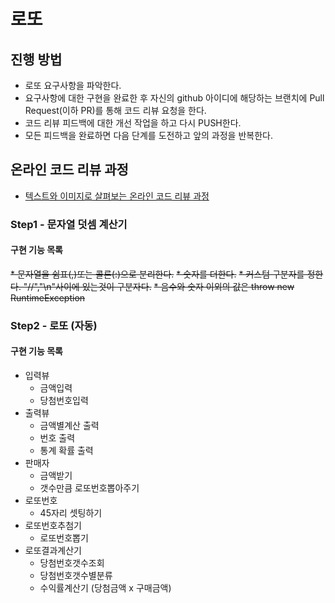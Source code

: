 # 로또
## 진행 방법
* 로또 요구사항을 파악한다.
* 요구사항에 대한 구현을 완료한 후 자신의 github 아이디에 해당하는 브랜치에 Pull Request(이하 PR)를 통해 코드 리뷰 요청을 한다.
* 코드 리뷰 피드백에 대한 개선 작업을 하고 다시 PUSH한다.
* 모든 피드백을 완료하면 다음 단계를 도전하고 앞의 과정을 반복한다.

## 온라인 코드 리뷰 과정
* [텍스트와 이미지로 살펴보는 온라인 코드 리뷰 과정](https://github.com/next-step/nextstep-docs/tree/master/codereview)

### Step1 - 문자열 덧셈 계산기
#### 구현 기능 목록
~~* 문자열을 쉼표(,)또는 콜론(:)으로 분리한다.~~
~~* 숫자를 더한다.~~
~~* 커스텀 구분자를 정한다. "//","\n"사이에 있는것이 구분자다.~~
~~* 음수와 숫자 이외의 값은 throw new RuntimeException~~ 

### Step2 - 로또 (자동)
#### 구현 기능 목록
* 입력뷰
    * 금액입력
    * 당첨번호입력
* 출력뷰
    * 금액별계산  출력
    * 번호 출력
    * 통계 확률 출력
* 판매자
    * 금액받기
    * 갯수만큼 로또번호뽑아주기
* 로또번호
    * 45자리 셋팅하기
* 로또번호추첨기
    * 로또번호뽑기
* 로또결과계산기
    * 당첨번호갯수조회
    * 당첨번호갯수별분류
    * 수익률계산기 (당첨금액 x 구매금액)